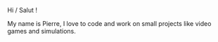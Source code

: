 Hi / Salut ! 

My name is Pierre, 
I love to code and work on small projects like video games and simulations.
